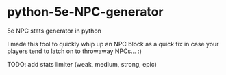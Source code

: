 # python-5e-NPC-generator
5e NPC stats generator in python

I made this tool to quickly whip up an NPC block as a quick fix in case your players tend to latch on to throwaway NPCs... :)

TODO: add stats limiter (weak, medium, strong, epic) 
